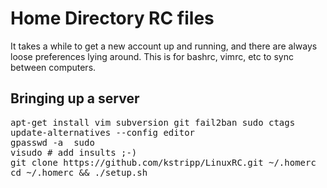 Home Directory RC files
=======

It takes a while to get a new account up and running, and there are always loose preferences lying around.
This is for bashrc, vimrc, etc to sync between computers.

Bringing up a server
-------

<pre>
apt-get install vim subversion git fail2ban sudo ctags
update-alternatives --config editor
gpasswd -a <username> sudo
visudo # add insults ;-)
git clone https://github.com/kstripp/LinuxRC.git ~/.homerc
cd ~/.homerc && ./setup.sh
</pre>
